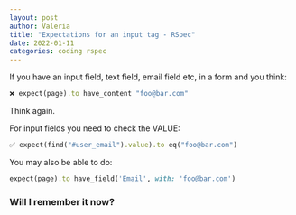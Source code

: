 ```yaml
---
layout: post
author: Valeria
title: "Expectations for an input tag - RSpec"
date: 2022-01-11
categories: coding rspec
---
```

If you have an input field, text field, email field etc,  in a form and you
think:

``` ruby
❌ expect(page).to have_content "foo@bar.com"
```

Think again.

For input fields you need to check the VALUE:

``` ruby
✅ expect(find("#user_email").value).to eq("foo@bar.com")
```

You may also be able to do:

``` ruby
expect(page).to have_field('Email', with: 'foo@bar.com')
```

### Will I remember it now?
